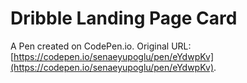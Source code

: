 # Dribble Landing Page Card

A Pen created on CodePen.io. Original URL: [https://codepen.io/senaeyupoglu/pen/eYdwpKv](https://codepen.io/senaeyupoglu/pen/eYdwpKv).



